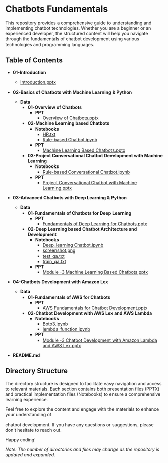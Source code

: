 # Chatbots Fundamentals

This repository provides a comprehensive guide to understanding and implementing chatbot technologies. Whether you are a beginner or an experienced developer, the structured content will help you navigate through the fundamentals of chatbot development using various technologies and programming languages.

## Table of Contents

- **01-Introduction**
  - [Introduction.pptx](./01-Introduction/Introduction.pptx)

- **02-Basics of Chatbots with Machine Learning & Python**
  - **Data**
    - **01-Overview of Chatbots**
      - **PPT**
        - [Overview of Chatbots.pptx](./02-Basics%20of%20Chatbots%20with%20Machine%20Learning%20%26%20Python/Data/01-Overview%20of%20Chatbots/PPT/Overview%20of%20Chatbots.pptx)
    - **02-Machine Learning based Chatbots**
      - **Notebooks**
        - [HR.txt](./02-Basics%20of%20Chatbots%20with%20Machine%20Learning%20%26%20Python/Data/02-Machine%20Learning%20based%20Chatbots/Notebooks/HR.txt)
        - [Rule-based Chatbot.ipynb](./02-Basics%20of%20Chatbots%20with%20Machine%20Learning%20%26%20Python/Data/02-Machine%20Learning%20based%20Chatbots/Notebooks/Rule-based%20Chatbot.ipynb)
      - **PPT**
        - [Machine Learning Based Chatbots.pptx](./02-Basics%20of%20Chatbots%20with%20Machine%20Learning%20%26%20Python/Data/02-Machine%20Learning%20based%20Chatbots/PPT/Machine%20Learning%20Based%20Chatbots.pptx)
    - **03-Project Conversational Chatbot Development with Machine Learning**
      - **Notebooks**
        - [Rule-based Conversational Chatbot.ipynb](./02-Basics%20of%20Chatbots%20with%20Machine%20Learning%20%26%20Python/Data/03-Project%20Conversational%20Chatbot%20Development%20with%20Machine%20Learning/Notebooks/Rule-based%20Conversational%20Chatbot.ipynb)
      - **PPT**
        - [Project Conversational Chatbot with Machine Learning.pptx](./02-Basics%20of%20Chatbots%20with%20Machine%20Learning%20%26%20Python/Data/03-Project%20Conversational%20Chatbot%20Development%20with%20Machine%20Learning/PPT/Project%20Conversational%20Chatbot%20with%20Machine%20Learning.pptx)

- **03-Advanced Chatbots with Deep Learning & Python**
  - **Data**
    - **01-Fundamentals of Chatbots for Deep Learning**
      - **PPT**
        - [Fundamentals of Deep Learning for Chatbots.pptx](./03-Advanced%20Chatbots%20with%20Deep%20Learning%20%26%20Python/Data/01-Fundamentals%20of%20Chatbots%20for%20Deep%20Learning/PPT/Fundamentals%20of%20Deep%20Learning%20for%20Chatbots.pptx)
    - **02-Deep Learning based Chatbot Architecture and Development**
      - **Notebooks**
        - [Deep_learning Chatbot.ipynb](./03-Advanced%20Chatbots%20with%20Deep%20Learning%20%26%20Python/Data/02-Deep%20Learning%20based%20Chatbot%20Architecture%20and%20Development/Notebooks/Deep_learning%20Chatbot.ipynb)
        - [screenshot.png](./03-Advanced%20Chatbots%20with%20Deep%20Learning%20%26%20Python/Data/02-Deep%20Learning%20based%20Chatbot%20Architecture%20and%20Development/Notebooks/screenshot.png)
        - [test_qa.txt](./03-Advanced%20Chatbots%20with%20Deep%20Learning%20%26%20Python/Data/02-Deep%20Learning%20based%20Chatbot%20Architecture%20and%20Development/Notebooks/test_qa.txt)
        - [train_qa.txt](./03-Advanced%20Chatbots%20with%20Deep%20Learning%20%26%20Python/Data/02-Deep%20Learning%20based%20Chatbot%20Architecture%20and%20Development/Notebooks/train_qa.txt)
      - **PPT**
        - [Module -3 Machine Learning Based Chatbots.pptx](./03-Advanced%20Chatbots%20with%20Deep%20Learning%20%26%20Python/Data/02-Deep%20Learning%20based%20Chatbot%20Architecture%20and%20Development/PPT/Module%20-3%20Machine%20Learning%20Based%20Chatbots.pptx)

- **04-Chatbots Development with Amazon Lex**
  - **Data**
    - **01-Fundamentals of AWS for Chatbots**
      - **PPT**
        - [AWS Fundamentals for Chatbot Development.pptx](./04-Chatbots%20Development%20with%20Amazon%20Lex/Data/01-Fundamentals%20of%20AWS%20for%20Chatbots/PPT/AWS%20Fundamentals%20for%20Chatbot%20Development.pptx)
    - **02-Chatbot Development with AWS Lex and AWS Lambda**
      - **Notebooks**
        - [Boto3.ipynb](./04-Chatbots%20Development%20with%20Amazon%20Lex/Data/02-Chatbot%20Development%20with%20AWS%20Lex%20and%20AWS%20Lambda/Notebooks/Boto3.ipynb)
        - [lembda_function.ipynb](./04-Chatbots%20Development%20with%20Amazon%20Lex/Data/02-Chatbot%20Development%20with%20AWS%20Lex%20and%20AWS%20Lambda/Notebooks/lembda_function.ipynb)
      - **PPT**
        - [Module -3 Chatbot Development with Amazon Lambda and AWS Lex.pptx](./04-Chatbots%20Development%20with%20Amazon%20Lex/Data/02-Chatbot%20Development%20with%20AWS%20Lex%20and%20AWS%20Lambda/PPT/Module%20-3%20Chatbot%20Development%20with%20Amazon%20Lambda%20and%20AWS%20Lex.pptx)

- **README.md**

## Directory Structure

The directory structure is designed to facilitate easy navigation and access to relevant materials. Each section contains both presentation files (PPTX) and practical implementation files (Notebooks) to ensure a comprehensive learning experience.

Feel free to explore the content and engage with the materials to enhance your understanding of

 chatbot development. If you have any questions or suggestions, please don't hesitate to reach out.

Happy coding!

*Note: The number of directories and files may change as the repository is updated and expanded.*